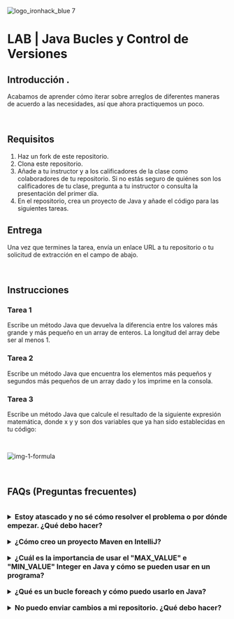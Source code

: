 
![logo_ironhack_blue 7](https://user-images.githubusercontent.com/23629340/40541063-a07a0a8a-601a-11e8-91b5-2f13e4e6b441.png)

# LAB | Java Bucles y Control de Versiones

## Introducción .

Acabamos de aprender cómo iterar sobre arreglos de diferentes maneras de acuerdo a las necesidades, así que ahora practiquemos un poco.

<br>

## Requisitos

1. Haz un fork de este repositorio.
2. Clona este repositorio.
3. Añade a tu instructor y a los calificadores de la clase como colaboradores de tu repositorio. Si no estás seguro de quiénes son los calificadores de tu clase, pregunta a tu instructor o consulta la presentación del primer día.
4. En el repositorio, crea un proyecto de Java y añade el código para las siguientes tareas.

## Entrega

Una vez que termines la tarea, envía un enlace URL a tu repositorio o tu solicitud de extracción en el campo de abajo.

<br>

## Instrucciones

### Tarea 1

Escribe un método Java que devuelva la diferencia entre los valores más grande y más pequeño en un array de enteros. La longitud del array debe ser al menos 1.

### Tarea 2 

Escribe un método Java que encuentra los elementos más pequeños y segundos más pequeños de un array dado y los imprime en la consola.

### Tarea 3

Escribe un método Java que calcule el resultado de la siguiente expresión matemática, donde x y y son dos variables que ya han sido establecidas en tu código:

<br>

![img-1-formula](https://education-team-2020.s3-eu-west-1.amazonaws.com/java/img-1.png)

<br>

## FAQs (Preguntas frecuentes)

<br>

<details>
  <summary style="font-size: 16px; cursor: pointer; outline: none; font-weight: bold;">Estoy atascado y no sé cómo resolver el problema o por dónde empezar. ¿Qué debo hacer?</summary>

  <!-- ✅ -->

  Si estás atascado en tu código y no sabes cómo resolver el problema o por dónde empezar, debes dar un paso atrás y tratar de formular una pregunta clara y directa sobre el problema específico que enfrentas. El proceso que seguirás al tratar de definir esta pregunta te ayudará a limitar el problema y a encontrar soluciones potenciales.

  Por ejemplo, ¿estás enfrentando un problema porque no entiendes el concepto o estás recibiendo un mensaje de error que no sabes cómo arreglar? Por lo general, es útil intentar formular el problema de la manera más clara posible, incluyendo cualquier mensaje de error que estés recibiendo. Esto puede ayudarte a comunicar el problema a otras personas y, potencialmente, a obtener ayuda de tus compañeros o recursos en línea.

  Una vez que tengas una comprensión clara del problema, deberías poder comenzar a trabajar hacia la solución.

</details>

<br>

<details>
  <summary style="font-size: 16px; cursor: pointer; outline: none; font-weight: bold;">¿Cómo creo un proyecto Maven en IntelliJ?</summary>

  <!-- ✅ -->

  Para crear un proyecto Maven en IntelliJ, puedes seguir estos pasos:

   1. Abre IntelliJ IDEA y haz clic en el botón "Create New Project".
   2. En el diálogo "New Project", selecciona "Maven" como el sistema de compilación.
   3. Especifica el nombre del proyecto.
   4. En la sección "Project Location", especifica una ubicación donde quieres guardar tu proyecto.
   5. Selecciona la casilla de verificación "Create Git repository" para inicializar el repositorio git al crear el proyecto.
   6. Haz clic en el botón "Create" para crear el proyecto Maven.

</details>

<br>

<details>
  <summary style="font-size: 16px; cursor: pointer; outline: none; font-weight: bold;">¿Cuál es la importancia de usar el "MAX_VALUE" e "MIN_VALUE" Integer en Java y cómo se pueden usar en un programa?</summary>

  <!-- ✅ -->

  El `Integer.MAX_VALUE` y `Integer.MIN_VALUE` son constantes en la clase Java `Integer` que representan los valores más grandes y más pequeños que un tipo `int` puede tener, respectivamente.

  La importancia de usar estos valores es que proporcionan una forma clara y estándar de representar los valores máximos y mínimos de un tipo `int`, lo cual puede ser útil en diversas situaciones como:

  1. **Definir límites**: Puedes usar `Integer.MAX_VALUE` y `Integer.MIN_VALUE` para definir los límites superior e inferior de una variable int o un rango de valores.
  2. **Comparaciones**: Puedes usar estos valores para comparar un valor int con el valor más grande o más pequeño posible y tomar decisiones basadas en el resultado de la comparación.
  
  Aquí hay un ejemplo de cómo se pueden usar `Integer.MAX_VALUE` y `Integer.MIN_VALUE` en un programa:
  
  ```java
  int x = Integer.MAX_VALUE;
  int y = Integer.MIN_VALUE;

  System.out.println("The largest possible value of int is: " + x);
  
  System.out.println("The smallest possible value of int is: " + y);

  if (x > y) {
    System.out.println("x is larger than y");
  }
  ```

</details>

<br>

<details>
  <summary style="font-size: 16px; cursor: pointer; outline: none; font-weight: bold;">¿Qué es un bucle foreach y cómo puedo usarlo en Java?</summary>

  <!-- ✅ -->

  El bucle `foreach` es un tipo de bucle en Java que te permite iterar sobre elementos en una colección o array sin usar un índice explícito. La sintaxis para un bucle `foreach` es:

  ```java
  for (Type variable : collection) {
    // do something with each element
  }
  ```

  Donde `Type` es el tipo de elemento en la colección, `variable` es una variable temporal para mantener cada elemento y `collection` es la colección o array que se está iterando. El bucle `foreach` iterará sobre cada elemento en la colección desde el inicio hasta el final, ejecutando el bloque de código dentro del bucle para cada elemento.

  Ejemplo de uso:

  ```java
  int[] numbers = {1, 2, 3, 4, 5};
  for (int number : numbers) {
    System.out.println(number);
  }
  ```

  Esto producirá:

  ```bash
  1
  2
  3
  4
  5
  ```

</details>

<br>

<details>
  <summary style="font-size: 16px; cursor: pointer; outline: none; font-weight: bold;">No puedo enviar cambios a mi repositorio. ¿Qué debo hacer?</summary>

  <!-- ✅ -->

  Si no puedes enviar cambios a tu repositorio, aquí hay algunos pasos que puedes seguir:

  1. Verifica tu conexión a internet: Asegúrate de que tu conexión a internet sea estable y funcione.
  2. Verifica la URL de tu repositorio: Asegúrate de estar usando la URL correcta de tu repositorio para enviar tus cambios.
  3. Revisa tus credenciales de Git: Asegúrate de que tus credenciales de Git estén actualizadas y correctas. Puedes revisar tus credenciales usando el siguiente comando:

  ```bash
  git config --list
  ```

  4. Actualiza tu repositorio local: Antes de enviar cambios, asegúrate de que tu repositorio local esté actualizado con el repositorio remoto. Puedes actualizar tu repositorio local usando el siguiente comando:

  ```bash
  git fetch origin
  ```

  5. Revisa posibles conflictos: Si hay conflictos entre tu repositorio local y el repositorio remoto, resuélvelos antes de enviar cambios.
  6. Envía cambios: Una vez que hayas resuelto los conflictos y actualizado tu repositorio local, puedes intentar enviar cambios nuevamente usando el siguiente comando:

  ```bash
  git push origin <branch_name>
  ```

</details>
